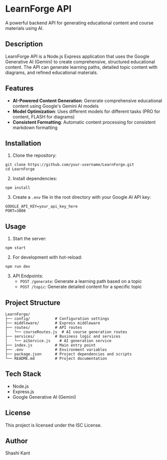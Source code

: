 # LearnForge API

A powerful backend API for generating educational content and course materials using AI.

## Description

LearnForge API is a Node.js Express application that uses the Google Generative AI (Gemini) to create comprehensive, structured educational content. The API can generate learning paths, detailed topic content with diagrams, and refined educational materials.

## Features

- **AI-Powered Content Generation**: Generate comprehensive educational content using Google's Gemini AI models
- **Model Optimization**: Uses different models for different tasks (PRO for content, FLASH for diagrams)
- **Consistent Formatting**: Automatic content processing for consistent markdown formatting

## Installation

1. Clone the repository:
```
git clone https://github.com/your-username/LearnForge.git
cd LearnForge
```

2. Install dependencies:
```
npm install
```

3. Create a `.env` file in the root directory with your Google AI API key:
```
GOOGLE_API_KEY=your_api_key_here
PORT=3000
```

## Usage

1. Start the server:
```
npm start
```

2. For development with hot-reload:
```
npm run dev
```

3. API Endpoints:
   - `POST /generate`: Generate a learning path based on a topic
   - `POST /topic`: Generate detailed content for a specific topic

## Project Structure

```
LearnForge/
├── config/           # Configuration settings
├── middleware/       # Express middleware
├── routes/           # API routes
│   └── courseRoutes.js  # AI course generation routes
├── services/         # Business logic and services
│   └── aiService.js    # AI generation service
├── index.js          # Main entry point
├── .env              # Environment variables
├── package.json      # Project dependencies and scripts
└── README.md         # Project documentation
```

## Tech Stack

- Node.js
- Express.js
- Google Generative AI (Gemini)

## License

This project is licensed under the ISC License.

## Author

Shashi Kant 